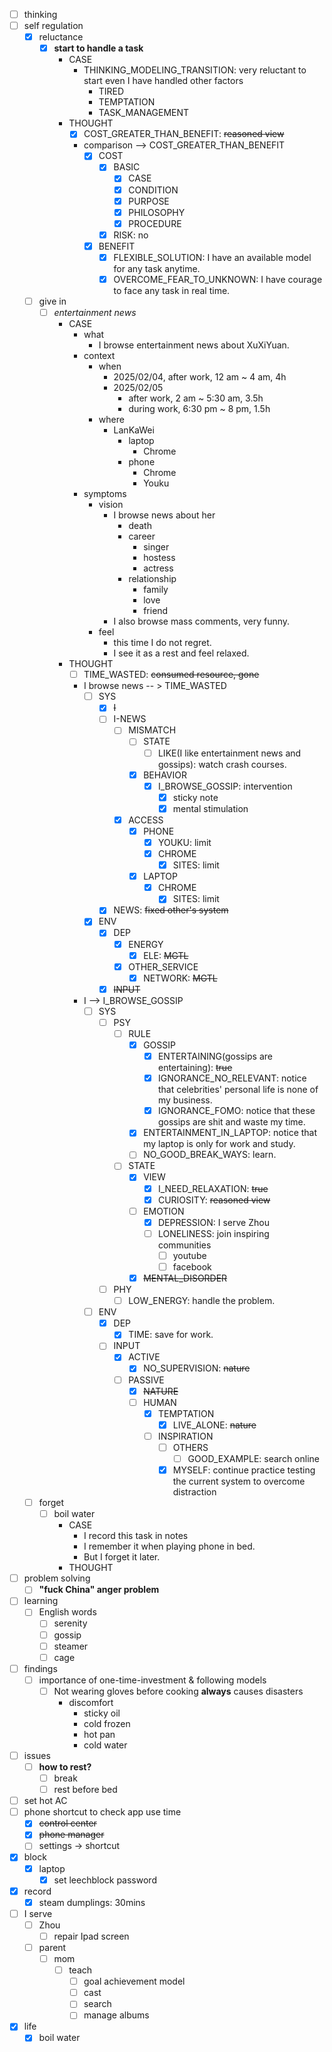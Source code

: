 - [ ] thinking
- [ ] self regulation
    - [x] reluctance
        - [x] **start to handle a task**
            - CASE
                - THINKING_MODELING_TRANSITION: very reluctant to start even I have handled other factors
                    - TIRED
                    - TEMPTATION
                    - TASK_MANAGEMENT
            - THOUGHT
                - [x] COST_GREATER_THAN_BENEFIT: ~~reasoned view~~
                - comparison --> COST_GREATER_THAN_BENEFIT
                    - [x] COST
                        - [x] BASIC
                            - [x] CASE
                            - [x] CONDITION
                            - [x] PURPOSE
                            - [x] PHILOSOPHY
                            - [x] PROCEDURE
                        - [x] RISK: no
                    - [x] BENEFIT
                        - [x] FLEXIBLE_SOLUTION: I have an available model for any task anytime.
                        - [x] OVERCOME_FEAR_TO_UNKNOWN: I have courage to face any task in real time.
    - [ ] give in
        - [ ] *entertainment news*
            - CASE
                - what
                    - I browse entertainment news about XuXiYuan.
                - context
                    - when
                        - 2025/02/04, after work, 12 am ~ 4 am, 4h
                        - 2025/02/05
                            - after work, 2 am ~ 5:30 am, 3.5h
                            - during work, 6:30 pm ~ 8 pm, 1.5h
                    - where
                        - LanKaWei
                            - laptop
                                - Chrome
                            - phone
                                - Chrome
                                - Youku
                - symptoms
                    - vision
                        - I browse news about her
                            - death
                            - career
                                - singer
                                - hostess
                                - actress
                            - relationship
                                - family
                                - love
                                - friend
                        - I also browse mass comments, very funny.
                    - feel
                        - this time I do not regret.
                        - I see it as a rest and feel relaxed.
            - THOUGHT
                - [ ] TIME_WASTED: ~~consumed resource, gone~~
                - I browse news -- > TIME_WASTED
                    - [ ] SYS
                        - [x] ~~I~~
                        - [ ] I-NEWS
                            - [ ] MISMATCH
                                - [ ] STATE
                                    - [ ] LIKE(I like entertainment news and gossips): watch crash courses.
                                - [x] BEHAVIOR
                                    - [x] I_BROWSE_GOSSIP: intervention
                                        - [x] sticky note
                                        - [x] mental stimulation
                            - [x] ACCESS
                                - [x] PHONE
                                    - [x] YOUKU: limit
                                    - [x] CHROME
                                        - [x] SITES: limit
                                - [x] LAPTOP
                                    - [x] CHROME
                                        - [x] SITES: limit
                        - [x] NEWS: ~~fixed other's system~~
                    - [x] ENV
                        - [x] DEP
                            - [x] ENERGY
                                - [x] ELE: ~~MGTL~~
                            - [x] OTHER_SERVICE
                                - [x] NETWORK: ~~MGTL~~
                        - [x] ~~INPUT~~
                - I --> I_BROWSE_GOSSIP
                    - [ ] SYS
                        - [ ] PSY
                            - [ ] RULE
                                - [x] GOSSIP
                                    - [x] ENTERTAINING(gossips are entertaining): ~~true~~
                                    - [x] IGNORANCE_NO_RELEVANT: notice that celebrities' personal life is none of my business.
                                    - [x] IGNORANCE_FOMO: notice that these gossips are shit and waste my time. 
                                - [x] ENTERTAINMENT_IN_LAPTOP: notice that my laptop is only for work and study. 
                                - [ ] NO_GOOD_BREAK_WAYS: learn.
                            - [ ] STATE
                                - [x] VIEW
                                    - [x] I_NEED_RELAXATION: ~~true~~
                                    - [x] CURIOSITY: ~~reasoned view~~
                                - [ ] EMOTION
                                    - [x] DEPRESSION: I serve Zhou
                                    - [ ] LONELINESS: join inspiring communities
                                        - [ ] youtube
                                        - [ ] facebook
                                - [x] ~~MENTAL_DISORDER~~
                        - [ ] PHY
                            - [ ] LOW_ENERGY: handle the problem.
                    - [ ] ENV
                        - [x] DEP
                            - [x] TIME: save for work.
                        - [ ] INPUT
                            - [x] ACTIVE
                                - [x] NO_SUPERVISION: ~~nature~~
                            - [ ] PASSIVE
                                - [x] ~~NATURE~~
                                - [ ] HUMAN
                                    - [x] TEMPTATION
                                        - [x] LIVE_ALONE: ~~nature~~
                                    - [ ] INSPIRATION
                                        - [ ] OTHERS
                                            - [ ] GOOD_EXAMPLE: search online
                                        - [x] MYSELF: continue practice testing the current system to overcome distraction
    - [ ] forget
        - [ ] boil water
            - CASE
                - I record this task in notes
                - I remember it when playing phone in bed.
                - But I forget it later.
            - THOUGHT
- [ ] problem solving
    - [ ] **"fuck China" anger problem**
- [ ] learning
    - [ ] English words
        - [ ] serenity
        - [ ] gossip
        - [ ] steamer
        - [ ] cage
- [ ] findings
    - [ ] importance of one-time-investment & following models
        - [ ] Not wearing gloves before cooking **always** causes disasters
            - discomfort 
                - sticky oil
                - cold frozen
                - hot pan
                - cold water
- [ ] issues
    - [ ] **how to rest?**
        - [ ] break
        - [ ] rest before bed
- [ ] set hot AC
- [ ] phone shortcut to check app use time
    - [x] ~~control center~~
    - [x] ~~phone manager~~
    - [ ] settings -> shortcut
- [x] block
    - [x] laptop
        - [x] set leechblock password
- [x] record
    - [x] steam dumplings: 30mins
- [ ] I serve
    - [ ] Zhou
        - [ ] repair Ipad screen
    - [ ] parent
        - [ ] mom
            - [ ] teach
                - [ ] goal achievement model
                - [ ] cast
                - [ ] search
                - [ ] manage albums
- [x] life
    - [x] boil water